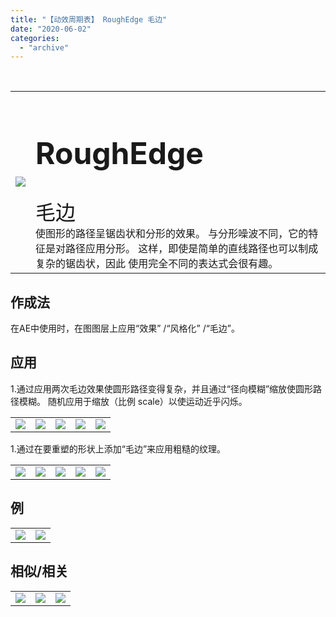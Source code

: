 ```yaml
---
title: "【动效周期表】 RoughEdge 毛边"
date: "2020-06-02"
categories: 
  - "archive"
---
```


 

<table style="border-collapse: collapse;"><tbody class="table1"><tr><td><img src="https://mir.yuelili.com/user/AE/mg/foxcodex/RoughEdge.gif"></td><td><h2 style="font-size: 36pt;">RoughEdge</h2><div></div><span style="font-size: 24pt;">毛边</span><div></div>使图形的路径呈锯齿状和分形的效果。 与分形噪波不同，它的特征是对路径应用分形。 这样，即使是简单的直线路径也可以制成复杂的锯齿状，因此 使用完全不同的表达式会很有趣。</td></tr></tbody></table>

## 作成法

在AE中使用时，在图图层上应用“效果” /“风格化” /“毛边”。

## 应用

1.通过应用两次毛边效果使圆形路径变得复杂，并且通过“径向模糊”缩放使圆形路径模糊。 随机应用于缩放（比例 scale）以使运动近乎闪烁。

<table style="border-collapse: collapse;"><tbody class="table1"><tr><td><a href="https://yuelili.com/archive/roughedge/"><img src="https://mir.yuelili.com/user/AE/mg/foxcodex/RoughEdge.gif"></a></td><td><img class="plus" src="https://mir.yuelili.com/user/AE/mg/foxcodex/plus.png"></td><td><a href="https://yuelili.com/archive/radialblur/"><img src="https://mir.yuelili.com/user/AE/mg/foxcodex/RadialBlur.gif"></a></td><td><img class="plus" src="https://mir.yuelili.com/user/AE/mg/foxcodex/tri.png"></td><td><img src="https://mir.yuelili.com/user/AE/mg/foxcodex/RoughEdge-Ex001.gif"></td></tr></tbody></table>

1.通过在要重塑的形状上添加“毛边”来应用粗糙的纹理。

<table style="border-collapse: collapse;"><tbody class="table1"><tr><td><a href="https://yuelili.com/archive/roughedge/"><img src="https://mir.yuelili.com/user/AE/mg/foxcodex/RoughEdge.gif"></a></td><td><img class="plus" src="https://mir.yuelili.com/user/AE/mg/foxcodex/plus.png"></td><td><a href="https://yuelili.com/archive/reshape/"><img src="https://mir.yuelili.com/user/AE/mg/foxcodex/Reshape.gif"></a></td><td><img class="plus" src="https://mir.yuelili.com/user/AE/mg/foxcodex/tri.png"></td><td><img src="https://mir.yuelili.com/user/AE/mg/foxcodex/Reshape-Ex001.gif"></td></tr></tbody></table>

## 例

<table><tbody class="table1"><tr><td><img src="https://mir.yuelili.com/user/AE/mg/foxcodex/RoughEdge-Ex001.gif"></td><td><img src="https://mir.yuelili.com/user/AE/mg/foxcodex/Reshape-Ex001.gif"></td></tr></tbody></table>

## 相似/相关

<table><tbody class="table1"><tr><td><a href="https://yuelili.com/archive/fractalnoise3/"><img src="https://mir.yuelili.com/user/AE/mg/foxcodex/FractalNoise3.gif"></a></td><td><a href="https://yuelili.com/archive/turbulentdisplace/"><img src="https://mir.yuelili.com/user/AE/mg/foxcodex/TurbulentDisplace.gif"></a></td><td><a href="https://yuelili.com/archive/radialblur/"><img src="https://mir.yuelili.com/user/AE/mg/foxcodex/RadialBlur.gif"></a></td></tr></tbody></table>
